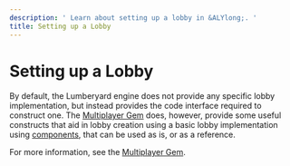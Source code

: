 ```yaml
---
description: ' Learn about setting up a lobby in &ALYlong;. '
title: Setting up a Lobby
---
```

# Setting up a Lobby<a name="network-lobby-setup"></a>

By default, the Lumberyard engine does not provide any specific lobby implementation, but instead provides the code interface required to construct one\. The [Multiplayer Gem](/docs/userguide/gems/builtin/multiplayer.md) does, however, provide some useful constructs that aid in lobby creation using a basic lobby implementation using [components](/docs/userguide/components/components.md), that can be used as is, or as a reference\.

For more information, see the [Multiplayer Gem](/docs/userguide/gems/builtin/multiplayer.md)\.